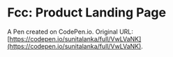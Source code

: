# Fcc: Product Landing Page

A Pen created on CodePen.io. Original URL: [https://codepen.io/sunitalanka/full/VwLVaNK](https://codepen.io/sunitalanka/full/VwLVaNK).


